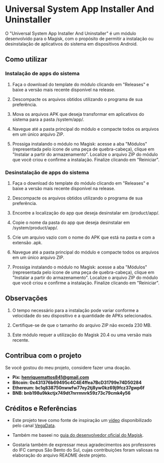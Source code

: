 # Universal System App Installer And Uninstaller

O "Universal System App Installer And Uninstaller" é um módulo desenvolvido para o Magisk, com o propósito de permitir a instalação ou desinstalação de aplicativos do sistema em dispositivos Android.

## Como utilizar

### Instalação de apps do sistema 

1. Faça o download do template do módulo clicando em "Releases" e baixe a versão mais recente disponível na release.

2. Descompacte os arquivos obtidos utilizando o programa de sua preferência.

3. Mova os arquivos APK que deseja transformar em aplicativos do sistema para a pasta /system/app/.

4. Navegue até a pasta principal do módulo e compacte todos os arquivos em um único arquivo ZIP.

5. Prossiga instalando o módulo no Magisk: acesse a aba "Módulos" (representada pelo ícone de uma peça de quebra-cabeça), clique em "Instalar a partir do armazenamento". Localize o arquivo ZIP do módulo que você criou e confirme a instalação. Finalize clicando em "Reiniciar".

### Desinstalação de apps do sistema

1. Faça o download do template do módulo clicando em "Releases" e baixe a versão mais recente disponível na release.

2. Descompacte os arquivos obtidos utilizando o programa de sua preferência.

3. Encontre a localização do app que deseja desinstalar em /product/app/.

4. Copie o nome da pasta do app que deseja desinstalar em /system/product/app/.

5. Crie um arquivo vazio com o nome do APK que está na pasta e com a extensão .apk.

6. Navegue até a pasta principal do módulo e compacte todos os arquivos em um único arquivo ZIP.

7. Prossiga instalando o módulo no Magisk: acesse a aba "Módulos" (representada pelo ícone de uma peça de quebra-cabeça), clique em "Instalar a partir do armazenamento". Localize o arquivo ZIP do módulo que você criou e confirme a instalação. Finalize clicando em "Reiniciar".

## Observações

1. O tempo necessário para a instalação pode variar conforme a velocidade do seu dispositivo e a quantidade de APKs selecionados.

2. Certifique-se de que o tamanho do arquivo ZIP não exceda 230 MB.

3. Este módulo requer a utilização do Magisk 20.4 ou uma versão mais recente.

## Contribua com o projeto

Se você gostou do meu projeto, considere fazer uma doação.

- **Pix: <henriquemattos841@gmail.com>**
- **Bitcoin: 0x431376b69495c4C4E4ffea7BcD31799e74D50284**
- **Ethereum: bc1q838750nwwfw77ey2tj8yw0kz69j9fcz37gwp6f**
- **BNB: bnb198u9kkctjx749dt7nrrmnrk59z73c79cmk4y56**

## Créditos e Referências

- Este projeto teve como fonte de inspiração um [vídeo](https://www.youtube.com/watch?v=tM5dLRbMuwM&t=1523s) disponibilizado pelo canal [VegaData](https://www.youtube.com/@VegaData).

- Também me baseei no [guia do desenvolvedor oficial do Magisk](https://topjohnwu.github.io/Magisk/guides.html).

- Gostaria também de expressar meus agradecimentos aos professores do IFC campus São Bento do Sul, cujas contribuições foram valiosas na elaboração do arquivo README deste projeto.
